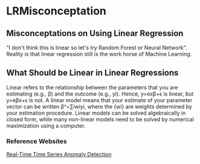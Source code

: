 # LRMisconceptation

## Misconceptations on Using Linear Regression

"I don't think this is linear so let's try Random Forest or Neural Network". Reality is that linear regression still is the work horse of Machine Learning.

## What Should be Linear in Linear Regressions

Linear refers to the relationship between the parameters that you are estimating (e.g., β) and the outcome (e.g., yi). Hence, y=exβ+ϵ is linear, but y=eβx+ϵ is not. A linear model means that your estimate of your parameter vector can be written β^=∑iwiyi, where the {wi} are weights determined by your estimation procedure. Linear models can be solved algebraically in closed form, while many non-linear models need to be solved by numerical maximization using a computer.

### Reference Websites

[Real-Time Time Series Anomaly Detection](https://towardsdatascience.com/real-time-time-series-anomaly-detection-981cf1e1ca13)
